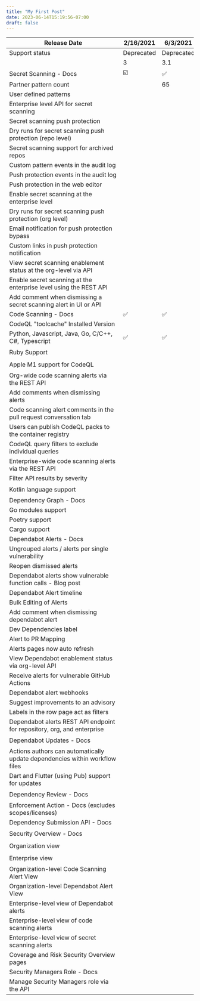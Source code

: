 ```yaml
---
title: "My First Post"
date: 2023-06-14T15:19:56-07:00
draft: false
---
```


| <div style="width:290px">Release Date </div>| 2/16/2021 | 6/3/2021 | 9/28/2021 | 12/7/2021 | 3/15/2022 | 5/31/2022 | 8/16/2022 | 11/8/2022 | 3/7/2023 |
|----------------------------|------------|-----------|------------|------------|------------|------------|------------|------------|----------|
| Support status | Deprecated | Deprecated | Deprecated | Deprecated | Active | Active | Active | Active | Active |
|                | 3 | 3.1 | 3.2 | 3.3 | 3.4 | 3.5 | 3.6 | 3.7 | 3.8 |
| Secret Scanning - Docs | ☑️ | ✅ | ✅ | ✅ | ✅ | ✅ | ✅ | ✅ | ✅ |
| Partner pattern count | | 65 | 107 | 129 | 155 | 169 | 173 | 173 | 183 |
| User defined patterns | | | ✅ | ✅ | ✅ | ✅ | ✅ | ✅ | ✅ |
| Enterprise level API for secret scanning | | | | | ✅ | ✅ | ✅ | ✅ | ✅ |
| Secret scanning push protection | | | | | | ✅ | ✅ | ✅ | ✅ |
| Dry runs for secret scanning push protection (repo level) | | | | | | | ✅ | ✅ | ✅ |
| Secret scanning support for archived repos | | | | | | | ✅ | ✅ | ✅ |
| Custom pattern events in the audit log | | | | | | | ✅ | ✅ | ✅ |
| Push protection events in the audit log | | | | | | | | ✅ | ✅ |
| Push protection in the web editor | | | | | | | | ✅ | ✅ |
| Enable secret scanning at the enterprise level | | | | | | | | | ✅ |
| Dry runs for secret scanning push protection (org level) | | | | | | | | | ✅ |
| Email notification for push protection bypass | | | | | | | | ✅ | ✅ |
| Custom links in push protection notification | | | | | | | | ✅ | ✅ |
| View secret scanning enablement status at the org-level via API | | | | | | | | ✅ | ✅ |
| Enable secret scanning at the enterprise level using the REST API | | | | | | | | | ✅ |
| Add comment when dismissing a secret scanning alert in UI or API | | | | | | | | | ✅ |
| Code Scanning - Docs | ✅ | ✅ | ✅ | ✅ | ✅ | ✅ | ✅ | ✅ | ✅ |
| CodeQL "toolcache" Installed Version | | | 2.6.3 | 2.7.6 | 2.7.6 | 2.8.5 | 2.9.4 | 2.10.5 | 2.11.6 |
| Python, Javascript, Java, Go, C/C++, C#, Typescript | ✅ | ✅ | ✅ | ✅ | ✅ | ✅ | ✅ | ✅ | ✅ |
| Ruby Support | | | | | ☑️ | ☑️ | ☑️ | ☑️ | ✅ |
| Apple M1 support for CodeQL | | | | | ☑️ | ☑️ | ☑️ | ☑️ | ✅ |
| Org-wide code scanning alerts via the REST API | | | | | | | ✅ | ✅ | ✅ |
| Add comments when dismissing alerts | | | | | | | | ✅ | ✅ |
| Code scanning alert comments in the pull request conversation tab | | | | | | | | | ✅ |
| Users can publish CodeQL packs to the container registry | | | | | | | | ✅ | ✅ |
| CodeQL query filters to exclude individual queries | | | | | | | | ✅ | ✅ |
| Enterprise-wide code scanning alerts via the REST API | | | | | | | | ✅ | ✅ |
| Filter API results by severity | | | | | | | | | ✅ |
| Kotlin language support | | | | | | | | ☑️ | |
| Dependency Graph - Docs | | | ✅ | ✅ | ✅ | ✅ | ✅ | ✅ | |
| Go modules support | | | ✅ | ✅ | ✅ | ✅ | ✅ | ✅ | |
| Poetry support | | | | | ✅ | ✅ | ✅ | ✅ | ✅ |
| Cargo support | | | | | | | | ✅ | ✅ |
| Dependabot Alerts - Docs | | | ✅ | ✅ | ✅ | ✅ | ✅ | ✅ | ✅ |
| Ungrouped alerts / alerts per single vulnerability | | | | | | | ✅ | ✅ | ✅ |
| Reopen dismissed alerts | | | | | | | | ✅ | ✅ |
| Dependabot alerts show vulnerable function calls - Blog post | | | | | | | ☑️ | ☑️ | ☑️ |
| Dependabot Alert timeline | | | | | | | | ✅ | ✅ |
| Bulk Editing of Alerts | | | | | | | | ✅ | ✅ |
| Add comment when dismissing dependabot alert | | | | | | | | ✅ | ✅ |
| Dev Dependencies label | | | | | | | | ✅ | ✅ |
| Alert to PR Mapping | | | | | | | | ✅ | ✅ |
| Alerts pages now auto refresh | | | | | | | | ✅ | ✅ |
| View Dependabot enablement status via org-level API | | | | | | | | ✅ | ✅ |
| Receive alerts for vulnerable GitHub Actions | | | | | | | | ✅ | ✅ |
| Dependabot alert webhooks | | | | | | | | ✅ | ✅ |
| Suggest improvements to an advisory | | | | | | | | | ✅ |
| Labels in the row page act as filters | | | | | | | | | ✅ |
| Dependabot alerts REST API endpoint for repository, org, and enterprise | | | | | | | | | ☑️ |
| Dependabot Updates - Docs | | | | | ☑️ | ✅ | ✅ | ✅ | ✅ |
| Actions authors can automatically update dependencies within workflow files | | | | | | | | ✅ | |
| Dart and Flutter (using Pub) support for updates | | | | | | | | ✅ | |
| Dependency Review - Docs | | | ☑️ | ✅ | ✅ | ✅ | ✅ | ✅ | ✅ |
| Enforcement Action - Docs (excludes scopes/licenses) | | | | | | | | ✅ | ✅ |
| Dependency Submission API - Docs | | | | | | | | ✅ | ✅ |
| Security Overview - Docs | | | ☑️ | ✅ | ✅ | ✅ | ✅ | ✅ | ✅ |
| Organization view | | | ☑️ | ☑️ | ☑️ | ✅ | ✅ | ✅ | ✅ |
| Enterprise view | | | | | | ☑️ | ☑️ | ✅ | ✅ |
| Organization-level Code Scanning Alert View | | | | | | | ✅ | ✅ | ✅ |
| Organization-level Dependabot Alert View | | | | | | | ✅ | ✅ | ✅ |
| Enterprise-level view of Dependabot alerts | | | | | | | | ✅ | ✅ |
| Enterprise-level view of code scanning alerts | | | | | | | | ✅ | ✅ |
| Enterprise-level view of secret scanning alerts | | | | | | | | ✅ | ✅ |
| Coverage and Risk Security Overview pages | | | | | | | | | ☑️ |
| Security Managers Role - Docs | | | | ✅ | ✅ | ✅ | ✅ | ✅ | ✅ |
| Manage Security Managers role via the API | | | | | | | | ✅ | ✅ |
